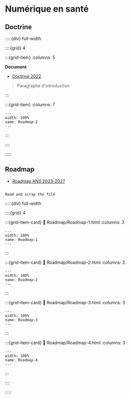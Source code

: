 # Numérique en santé

## Doctrine


:::::{div} full-width

::::{grid} 4

:::{grid-item}
:columns: 5

**Document**

- [Doctrine 2022](../../_static/PDF/doctrine-du-numerique-en-sante_version-2022_vf.pdf)


> Paragraphe d'introduction

:::

:::{grid-item}
:columns: 7

```{figure} Docs/Doctrine-esante-2022.png
---
width: 100%
name: Roadmap-2
---

```


:::

::::

:::::

## Roadmap

- [Roadmap ANS 2023-2027](../../_static/PDF/dns-feuille-de-route-2023-2027.pdf)

```{note}

Read and scrap the file

```



:::::{div} full-width

::::{grid} 4

:::{grid-item-card}
:link: Roadmap/Roadmap-1.html
:columns: 3

```{figure} Docs/Roadmap-1.png
---
width: 100%
name: Roadmap-1
---

```

:::

:::{grid-item-card}
:link: Roadmap/Roadmap-2.html
:columns: 3

```{figure} Docs/Roadmap-2.png
---
width: 100%
name: Roadmap-2
---

```

:::

:::{grid-item-card}
:link: Roadmap/Roadmap-3.html
:columns: 3

```{figure} Docs/Roadmap-3.png
---
width: 100%
name: Roadmap-3
---

```

:::

:::{grid-item-card}
:link: Roadmap/Roadmap-4.html
:columns: 3

```{figure} Docs/Roadmap-4.png
---
width: 100%
name: Roadmap-4
---

```

:::

::::

:::::